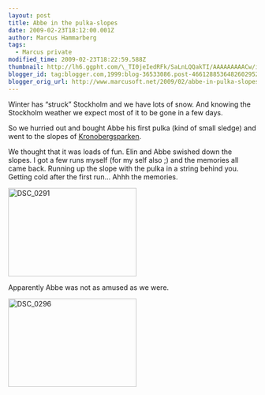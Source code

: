```yaml
---
layout: post
title: Abbe in the pulka-slopes
date: 2009-02-23T18:12:00.001Z
author: Marcus Hammarberg
tags:
  - Marcus private
modified_time: 2009-02-23T18:22:59.588Z
thumbnail: http://lh6.ggpht.com/\_TI0jeIedRFk/SaLnLQQakTI/AAAAAAAAACw/i3-cXOkvzG0/s72-c/DSC_0291_thumb.jpg?imgmax=800
blogger_id: tag:blogger.com,1999:blog-36533086.post-4661288536482602952
blogger_orig_url: http://www.marcusoft.net/2009/02/abbe-in-pulka-slopes.html
---
```



Winter has “struck” Stockholm and we have lots of snow. And knowing the
Stockholm weather we expect most of it to be gone in a few days.

So we hurried out and bought Abbe his first pulka (kind of small sledge)
and went to the slopes of
<a href="http://www.hitta.se/LargeMap.aspx?var=Kronobergsparken"
target="_blank">Kronobergsparken</a>.

We thought that it was loads of fun. Elin and Abbe swished down the
slopes. I got a few runs myself (for my self also ;) and the memories
all came back. Running up the slope with the pulka in a string behind
you. Getting cold after the first run… Ahhh the memories.

[<img
src="http://lh6.ggpht.com/_TI0jeIedRFk/SaLnLQQakTI/AAAAAAAAACw/i3-cXOkvzG0/DSC_0291_thumb.jpg?imgmax=800"
style="border-top-width: 0px; border-left-width: 0px; border-bottom-width: 0px; border-right-width: 0px"
data-border="0" width="260" height="179" alt="DSC_0291" />](http://lh4.ggpht.com/_TI0jeIedRFk/SaLnK3BiXNI/AAAAAAAAACs/EKnEx5Dza4c/s1600-h/DSC_0291%5B2%5D.jpg)

Apparently Abbe was not as amused as we were.

[<img
src="http://lh3.ggpht.com/_TI0jeIedRFk/SaLnOJrYFjI/AAAAAAAAAC4/BSvIGio45n8/DSC_0296_thumb.jpg?imgmax=800"
style="border-top-width: 0px; border-left-width: 0px; border-bottom-width: 0px; border-right-width: 0px"
data-border="0" width="260" height="179" alt="DSC_0296" />](http://lh6.ggpht.com/_TI0jeIedRFk/SaLnNQCOT8I/AAAAAAAAAC0/91dhRMULzT0/s1600-h/DSC_0296%5B2%5D.jpg)

